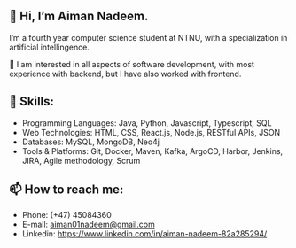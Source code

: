 👋 Hi, I’m Aiman Nadeem. 
-
I’m a fourth year computer science student at NTNU, with a specialization in artificial intellingence.

👀 I am interested in all aspects of software development, with most experience with backend, but I have also worked with frontend.

:flashlight: Skills:
-
- Programming Languages: Java, Python, Javascript, Typescript, SQL
- Web Technologies: HTML, CSS, React.js, Node.js, RESTful APIs, JSON
- Databases: MySQL, MongoDB, Neo4j
- Tools & Platforms: Git, Docker, Maven, Kafka, ArgoCD, Harbor, Jenkins, JIRA, Agile methodology, Scrum

📫 How to reach me: 
 - 
 - Phone: (+47) 45084360
 - E-mail: aiman01nadeem@gmail.com
 - Linkedin: https://www.linkedin.com/in/aiman-nadeem-82a285294/


<!---
aiman01nad/aiman01nad is a ✨ special ✨ repository because its `README.md` (this file) appears on your GitHub profile.
You can click the Preview link to take a look at your changes.
--->
